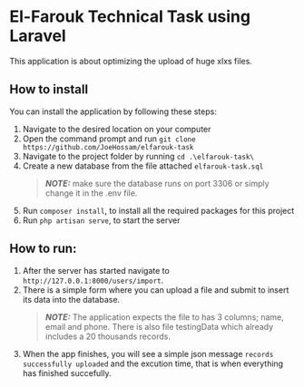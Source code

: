 # El-Farouk Technical Task using Laravel

This application is about optimizing the upload of huge xlxs files.

## How to install

You can install the application by following these steps:

1. Navigate to the desired location on your computer
2. Open the command prompt and run `git clone https://github.com/JoeHossam/elfarouk-task`
3. Navigate to the project folder by running `cd .\elfarouk-task\`
4. Create a new database from the file attached `elfarouk-task.sql`
    > **_NOTE:_** make sure the database runs on port 3306 or simply change it in the .env file.
5. Run `composer install`, to install all the required packages for this project
6. Run `php artisan serve`, to start the server

## How to run:

1. After the server has started navigate to `http://127.0.0.1:8000/users/import`.
2. There is a simple form where you can upload a file and submit to insert its data into the database.
    > **_NOTE:_** The application expects the file to has 3 columns; name, email and phone.
    > There is also file testingData which already includes a 20 thousands records.
3. When the app finishes, you will see a simple json message `records successfully uploaded` and the excution time, that is when everything has finished succefully.

